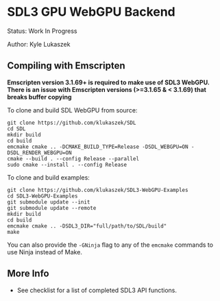 # SDL3 GPU WebGPU Backend
Status: Work In Progress

Author: Kyle Lukaszek

## Compiling with Emscripten
**Emscripten version 3.1.69+ is required to make use of SDL3 WebGPU.**
**There is an issue with Emscripten versions (>=3.1.65 & < 3.1.69) that breaks buffer copying**

To clone and build SDL WebGPU from source:
```
git clone https://github.com/klukaszek/SDL
cd SDL
mkdir build
cd build
emcmake cmake .. -DCMAKE_BUILD_TYPE=Release -DSDL_WEBGPU=ON -DSDL_RENDER_WEBGPU=ON
cmake --build . --config Release --parallel
sudo cmake --install . --config Release
```

To clone and build examples:
```
git clone https://github.com/klukaszek/SDL3-WebGPU-Examples
cd SDL3-WebGPU-Examples
git submodule update --init
git submodule update --remote
mkdir build
cd build
emcmake cmake .. -DSDL3_DIR="full/path/to/SDL/build"
make
```

You can also provide the `-GNinja` flag to any of the `emcmake` commands to use Ninja instead of Make.

## More Info

- See checklist for a list of completed SDL3 API functions.
